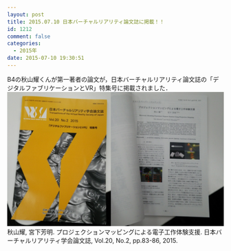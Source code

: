 ```yaml
---
layout: post
title: 2015.07.10 日本バーチャルリアリティ論文誌に掲載！！
id: 1212
comment: false
categories:
  - 2015年
date: 2015-07-10 19:30:51
---
```


B4の秋山耀くんが第一著者の論文が，日本バーチャルリアリティ論文誌の「デジタルファブリケーションとVR」特集号に掲載されました．
[![20150710akiyamaVR](/wp-content/uploads/2015/07/20150710akiyamaVR.png)](/wp-content/uploads/2015/07/20150710akiyamaVR.png)
秋山耀, 宮下芳明. プロジェクションマッピングによる電子工作体験支援. 日本バーチャルリアリティ学会論文誌, Vol.20, No.2, pp.83-86, 2015.
